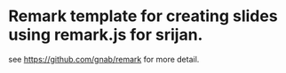 # Remark template for creating slides using remark.js for srijan.
see https://github.com/gnab/remark for more detail.
